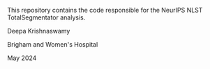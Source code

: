 This repository contains the code responsible for the NeurIPS NLST TotalSegmentator analysis. 



Deepa Krishnaswamy

Brigham and Women's Hospital 

May 2024 
